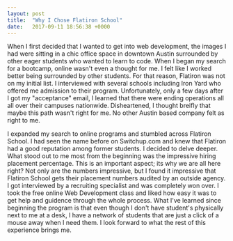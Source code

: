 ```yaml
---
layout: post
title:  "Why I Chose Flatiron School"
date:   2017-09-11 18:56:38 +0000
---
```



When I first decided that I wanted to get into web development, the images I had were sitting in a chic office space in downtown Austin surrounded by other eager students who wanted to learn to code. When I began my search for a bootcamp, online wasn't even a thought for me. I felt like I worked better being surrounded by other students. For that reason, Flatiron was not on my initial list. I interviewed with several schools including Iron Yard who offered me admission to their program. Unfortunately, only a few days after I got my "acceptance" email, I learned that there were ending operations all all over their campuses nationwide. Disheartened, I thought breifly that maybe this path wasn't right for me. No other Austin based company felt as right to me. 

I expanded my search to online programs and stumbled across Flatiron School. I had seen the name before on Switchup.com and knew that Flatiron had a good reputation among former students. I decided to delve deeper. What stood out to me most from the beginning was the impressive hiring placement percentage. This is an important aspect; its why we are all here right? Not only are the numbers impressive, but I found it impressive that Flatiron School gets their placement numbers audited by an outside agency. I got interviewed by a recruiting specialist and was completely won over. I took the free online Web Development class and liked how easy it was to get help and guidence through the whole process. What I've learned since beginning the program is that even though I don't have student's physically next to me at a desk, I have a network of students that are just a click of a mouse away when I need them. I look forward to what the rest of this experience brings me.

